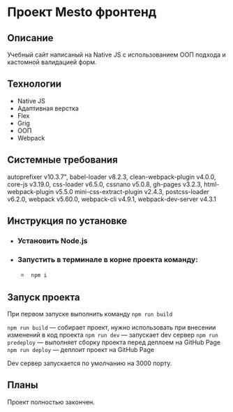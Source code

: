 # Проект Mesto фронтенд
## Описание
Учебный сайт написаный на Native JS с использованием ООП подхода и кастомной валидацией форм.

## Технологии
- Native JS
- Адаптивная верстка
- Flex
- Grig
- ООП
- Webpack

## Cистемные требования
autoprefixer v10.3.7",
babel-loader v8.2.3,
clean-webpack-plugin v4.0.0,
core-js v3.19.0,
css-loader v6.5.0,
cssnano v5.0.8,
gh-pages v3.2.3,
html-webpack-plugin v5.5.0 
mini-css-extract-plugin v2.4.3,
postcss-loader v6.2.0,
webpack v5.60.0,
webpack-cli v4.9.1,
webpack-dev-server v4.3.1

## Инструкция по установке
* ### Установить Node.js
* ### Запустить в терминале в корне проекта команду:
    * ```bash
       npm i
      ```
## Запуск проекта
При первом запуске выполнить команду `npm run build`

`npm run build` — собирает проект, нужно использовать при внесении изменений в код проекта
`npm run dev` — запускает dev сервер
`npm run predeploy` — выполняет сборку проекта перед деплоем на GitHub Page
`npm run deploy` — деплоит проект на GitHub Page

Dev сервер запускается по умолчанию на 3000 порту.

## Планы
Проект полностью закончен.
